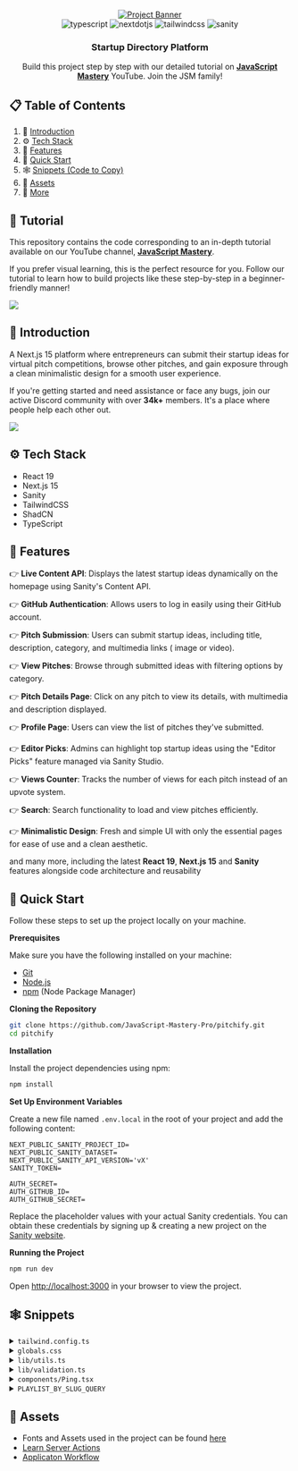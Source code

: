 <div align="center">
  <br />
    <a href="https://youtu.be/Zq5fmkH0T78?feature=shared" target="_blank">
      <img src="https://github.com/user-attachments/assets/471e2baa-8781-43b8-aaed-62e313d03e99" alt="Project Banner">
    </a>
  <br />

<div>
    <img src="https://img.shields.io/badge/-Typescript-black?style=for-the-badge&logoColor=white&logo=react&color=3178C6" alt="typescript" />
    <img src="https://img.shields.io/badge/-Next_JS-black?style=for-the-badge&logoColor=white&logo=nextdotjs&color=000000" alt="nextdotjs" />
    <img src="https://img.shields.io/badge/-Tailwind_CSS-black?style=for-the-badge&logoColor=white&logo=tailwindcss&color=06B6D4" alt="tailwindcss" />
    <img src="https://img.shields.io/badge/-Sanity-black?style=for-the-badge&logoColor=white&logo=sanity&color=F03E2F" alt="sanity" />

</div>

<h3 align="center">Startup Directory Platform</h3>

<div align="center">
     Build this project step by step with our detailed tutorial on <a href="https://www.youtube.com/@javascriptmastery/videos" target="_blank"><b>JavaScript Mastery</b></a> YouTube. Join the JSM family!
    </div>
</div>

## 📋 <a name="table">Table of Contents</a>

1. 🤖 [Introduction](#introduction)
2. ⚙️ [Tech Stack](#tech-stack)
3. 🔋 [Features](#features)
4. 🤸 [Quick Start](#quick-start)
5. 🕸️ [Snippets (Code to Copy)](#snippets)
6. 🔗 [Assets](#links)
7. 🚀 [More](#more)

## 🚨 Tutorial

This repository contains the code corresponding to an in-depth tutorial available on our YouTube
channel, <a href="https://www.youtube.com/@javascriptmastery/videos" target="_blank"><b>JavaScript Mastery</b></a>.

If you prefer visual learning, this is the perfect resource for you. Follow our tutorial to learn how to build projects
like these step-by-step in a beginner-friendly manner!

<a href="https://youtu.be/Zq5fmkH0T78?feature=shared" target="_blank"><img src="https://github.com/sujatagunale/EasyRead/assets/151519281/1736fca5-a031-4854-8c09-bc110e3bc16d" /></a>

## <a name="introduction">🤖 Introduction</a>

A Next.js 15 platform where entrepreneurs can submit their startup ideas for virtual pitch competitions, browse other
pitches, and gain exposure through a clean minimalistic design for a smooth user experience.

If you're getting started and need assistance or face any bugs, join our active Discord community with over **34k+**
members. It's a place where people help each other out.

<a href="https://discord.com/invite/n6EdbFJ" target="_blank"><img src="https://github.com/sujatagunale/EasyRead/assets/151519281/618f4872-1e10-42da-8213-1d69e486d02e" /></a>

## <a name="tech-stack">⚙️ Tech Stack</a>

- React 19
- Next.js 15
- Sanity
- TailwindCSS
- ShadCN
- TypeScript

## <a name="features">🔋 Features</a>

👉 **Live Content API**: Displays the latest startup ideas dynamically on the homepage using Sanity's Content API.

👉 **GitHub Authentication**: Allows users to log in easily using their GitHub account.

👉 **Pitch Submission**: Users can submit startup ideas, including title, description, category, and multimedia links (
image or video).

👉 **View Pitches**: Browse through submitted ideas with filtering options by category.

👉 **Pitch Details Page**: Click on any pitch to view its details, with multimedia and description displayed.

👉 **Profile Page**: Users can view the list of pitches they've submitted.

👉 **Editor Picks**: Admins can highlight top startup ideas using the "Editor Picks" feature managed via Sanity Studio.

👉 **Views Counter**: Tracks the number of views for each pitch instead of an upvote system.

👉 **Search**: Search functionality to load and view pitches efficiently.

👉 **Minimalistic Design**: Fresh and simple UI with only the essential pages for ease of use and a clean aesthetic.

and many more, including the latest **React 19**, **Next.js 15** and **Sanity** features alongside code architecture and
reusability

## <a name="quick-start">🤸 Quick Start</a>

Follow these steps to set up the project locally on your machine.

**Prerequisites**

Make sure you have the following installed on your machine:

- [Git](https://git-scm.com/)
- [Node.js](https://nodejs.org/en)
- [npm](https://www.npmjs.com/) (Node Package Manager)

**Cloning the Repository**

```bash
git clone https://github.com/JavaScript-Mastery-Pro/pitchify.git
cd pitchify
```

**Installation**

Install the project dependencies using npm:

```bash
npm install
```

**Set Up Environment Variables**

Create a new file named `.env.local` in the root of your project and add the following content:

```env
NEXT_PUBLIC_SANITY_PROJECT_ID=
NEXT_PUBLIC_SANITY_DATASET=
NEXT_PUBLIC_SANITY_API_VERSION='vX'
SANITY_TOKEN=

AUTH_SECRET= 
AUTH_GITHUB_ID=
AUTH_GITHUB_SECRET=
```

Replace the placeholder values with your actual Sanity credentials. You can obtain these credentials by signing up &
creating a new project on the [Sanity website](https://www.sanity.io/).

**Running the Project**

```bash
npm run dev
```

Open [http://localhost:3000](http://localhost:3000) in your browser to view the project.

## <a name="snippets">🕸️ Snippets</a>

<details>
<summary><code>tailwind.config.ts</code></summary>

```typescript
import type {Config} from "tailwindcss";

const config: Config = {
    darkMode: ["class"],
    content: [
        "./pages/**/*.{js,ts,jsx,tsx,mdx}",
        "./components/**/*.{js,ts,jsx,tsx,mdx}",
        "./app/**/*.{js,ts,jsx,tsx,mdx}",
        "./sanity/**/*.{js,ts,jsx,tsx,mdx}",
    ],
    theme: {
        extend: {
            screens: {
                xs: "475px",
            },
            colors: {
                primary: {
                    "100": "#FFE8F0",
                    DEFAULT: "#EE2B69",
                },
                secondary: "#FBE843",
                black: {
                    "100": "#333333",
                    "200": "#141413",
                    "300": "#7D8087",
                    DEFAULT: "#000000",
                },
                white: {
                    "100": "#F7F7F7",
                    DEFAULT: "#FFFFFF",
                },
            },
            fontFamily: {
                "work-sans": ["var(--font-work-sans)"],
            },
            borderRadius: {
                lg: "var(--radius)",
                md: "calc(var(--radius) - 2px)",
                sm: "calc(var(--radius) - 4px)",
            },
            boxShadow: {
                100: "2px 2px 0px 0px rgb(0, 0, 0)",
                200: "2px 2px 0px 2px rgb(0, 0, 0)",
                300: "2px 2px 0px 2px rgb(238, 43, 105)",
            },
        },
    },
    plugins: [require("tailwindcss-animate"), require("@tailwindcss/typography")],
};

export default config;
```

</details>

<details>
<summary><code>globals.css</code></summary>

```css
@import url("https://fonts.googleapis.com/css2?family=Work+Sans:ital,wght@0,100..900;1,100..900&display=swap");

@tailwind base;
@tailwind components;
@tailwind utilities;

@layer base {
    :root {
        --radius: 0.5rem;
    }
}

@layer utilities {
    .flex-between {
        @apply flex justify-between items-center;
    }

    .text-30-extrabold {
        @apply text-[30px] font-extrabold text-white;
    }

    .text-30-bold {
        @apply text-[30px] font-bold text-black;
    }

    .text-30-semibold {
        @apply font-semibold text-[30px] text-black;
    }

    .text-26-semibold {
        @apply font-semibold text-[26px] text-black;
    }

    .text-24-black {
        @apply text-[24px] font-black text-black;
    }

    .text-20-medium {
        @apply font-medium text-[20px] text-black;
    }

    .text-16-medium {
        @apply font-medium text-[16px] text-black;
    }

    .text-14-normal {
        @apply font-normal text-sm text-white-100/80;
    }

    .pink_container {
        @apply w-full bg-primary min-h-[530px] pattern flex justify-center items-center flex-col py-10 px-6;
    }

    .tag {
        @apply bg-secondary px-6 py-3 font-work-sans font-bold rounded-sm uppercase relative tag-tri;
    }

    .heading {
        @apply uppercase bg-black px-6 py-3 font-work-sans font-extrabold text-white sm:text-[54px] sm:leading-[64px] text-[36px] leading-[46px] max-w-5xl text-center my-5;
    }

    .sub-heading {
        @apply font-medium text-[20px] text-white max-w-2xl text-center break-words;
    }

    .section_container {
        @apply px-6 py-10 max-w-7xl mx-auto;
    }

    .card_grid {
        @apply grid md:grid-cols-3 sm:grid-cols-2 gap-5;
    }

    .card_grid-sm {
        @apply grid sm:grid-cols-2 gap-5;
    }

    .no-result {
        @apply text-black-100 text-sm font-normal;
    }

    /* profile */
    .profile_container {
        @apply w-full pb-10 pt-20 px-6 max-w-7xl mx-auto lg:flex-row flex-col flex gap-10;
    }

    .profile_card {
        @apply w-80 px-6 pb-6 pt-20 flex flex-col justify-center items-center bg-primary border-[5px] border-black shadow-100 rounded-[30px] relative z-0 h-fit max-lg:w-full;
    }

    .profile_title {
        @apply w-11/12 bg-white border-[5px] border-black rounded-[20px] px-5 py-3 absolute -top-9 after:absolute after:content-[''] after:-top-1 after:right-0 after:-skew-y-6 after:bg-black after:-z-[1] after:rounded-[20px] after:w-full after:h-[60px] before:absolute before:content-[''] before:-bottom-1 before:left-0  before:-skew-y-6 before:w-full before:h-[60px] before:bg-black  before:-z-[1] before:rounded-[20px] shadow-100;
    }

    .profile_image {
        @apply rounded-full object-cover border-[3px] border-black;
    }

    /* idea details */
    .divider {
        @apply border-dotted bg-zinc-400 max-w-4xl my-10 mx-auto;
    }

    .view_skeleton {
        @apply bg-zinc-400 h-10 w-24 rounded-lg fixed bottom-3 right-3;
    }

    /* navbar */
    .avatar {
        @apply p-0 focus-visible:ring-0 bg-none rounded-full drop-shadow-md !important;
    }

    .dropdown-menu {
        @apply w-56 border-[5px] border-black bg-white p-5 rounded-2xl !important;
    }

    .login {
        @apply border-[5px] py-4 border-black bg-white text-black relative shadow-100 font-work-sans font-medium hover:shadow-none transition-all duration-500 !important;
    }

    /* searchform */
    .search-form {
        @apply max-w-3xl w-full min-h-[80px] bg-white border-[5px] border-black rounded-[80px] text-[24px] mt-8 px-5 flex flex-row items-center gap-5;
    }

    .search-input {
        @apply flex-1 font-bold placeholder:font-semibold placeholder:text-black-100 w-full h-auto outline-none;
    }

    .search-btn {
        @apply size-[50px] rounded-full bg-black flex justify-center items-center !important;
    }

    /* startupcard */
    .startup-card {
        @apply bg-white border-[5px] border-black py-6 px-5 rounded-[22px] shadow-200 hover:border-primary transition-all duration-500 hover:shadow-300 hover:bg-primary-100;
    }

    .startup-card_date {
        @apply font-medium text-[16px] bg-primary-100 px-4 py-2 rounded-full group-hover:bg-white-100;
    }

    .startup-card_desc {
        @apply font-normal text-[16px] line-clamp-2 my-3 text-black-100 break-all;
    }

    .startup-card_img {
        @apply w-full h-[164px] rounded-[10px] object-cover;
    }

    .startup-card_btn {
        @apply rounded-full bg-black-200 font-medium text-[16px] text-white px-5 py-3 !important;
    }

    .startup-card_skeleton {
        @apply w-full h-96 rounded-[22px] bg-zinc-400;
    }

    /* startupform */
    .startup-form {
        @apply max-w-2xl mx-auto bg-white my-10 space-y-8 px-6;
    }

    .startup-form_label {
        @apply font-bold text-[18px] text-black uppercase;
    }

    .startup-form_input {
        @apply border-[3px] border-black px-5 py-7 text-[18px] text-black font-semibold rounded-full mt-3 placeholder:text-black-300 !important;
    }

    .startup-form_textarea {
        @apply border-[3px] border-black p-5 text-[18px] text-black font-semibold rounded-[20px] mt-3 placeholder:text-black-300 !important;
    }

    .startup-form_error {
        @apply text-red-500 mt-2 ml-5;
    }

    .startup-form_editor {
        @apply mt-3 border-[3px] border-black text-[18px] text-black font-semibold placeholder:text-black-300 !important;
    }

    .startup-form_btn {
        @apply bg-primary border-[4px] border-black rounded-full p-5 min-h-[70px] w-full font-bold text-[18px] !important;
    }

    /* view */
    .view-container {
        @apply flex justify-end items-center mt-5 fixed bottom-3 right-3;
    }

    .view-text {
        @apply font-medium text-[16px] bg-primary-100 px-4 py-2 rounded-lg capitalize;
    }

    .category-tag {
        @apply font-medium text-[16px] bg-primary-100 px-4 py-2 rounded-full;
    }

    .pattern {
        background-image: linear-gradient(
                to right,
                transparent 49.5%,
                rgba(251, 232, 67, 0.2) 49.5%,
                rgba(251, 232, 67, 0.6) 50.5%,
                transparent 50.5%
        );
        background-size: 5% 100%;
        background-position: center;
        background-repeat: repeat-x;
    }

    .tag-tri {
        @apply before:content-[''] before:absolute before:top-2 before:left-2 before:border-t-[10px] before:border-t-black before:border-r-[10px] before:border-r-transparent after:content-[''] after:absolute after:bottom-2 after:right-2 after:border-b-[10px] after:border-b-black after:border-l-[10px] after:border-l-transparent;
    }
}

.w-md-editor-toolbar {
    padding: 10px !important;
}
```

</details>

<details>
<summary><code>lib/utils.ts</code></summary>

```typescript
import {clsx, type ClassValue} from "clsx";
import {twMerge} from "tailwind-merge";

export function cn(...inputs: ClassValue[]) {
    return twMerge(clsx(inputs));
}

export function parseServerActionResponse<T>(response: T) {
    return JSON.parse(JSON.stringify(response));
}

export function formatDate(date: string) {
    return new Date(date).toLocaleDateString("en-US", {
        month: "long",
        day: "numeric",
        year: "numeric",
    });
}

export function formatNumber(number: number) {
    if (number >= 1000000) {
        return (number / 1000000).toFixed(1).replace(/\.0$/, "") + "M"; // Convert to millions
    } else if (number >= 1000) {
        return (number / 1000).toFixed(1).replace(/\.0$/, "") + "k"; // Convert to thousands
    } else {
        return number.toString(); // Return the number as is if below 1000
    }
}
```

</details>

<details>
<summary><code>lib/validation.ts</code></summary>

```typescript
import {z} from "zod";

export const formSchema = z.object({
    title: z.string().min(3, "Title is required").max(100, "Title is too long"),
    description: z
        .string()
        .min(20, "Description should be at least 20 characters")
        .max(500, "Description is too long. Max 500 characters at most"),
    category: z
        .string()
        .min(3, "Category should be at least 3 characters")
        .max(20, "Category is too long. Max 20 characters at most"),
    link: z
        .string()
        .url("Invalid Image URL")
        .refine(async (url) => {
            try {
                const res = await fetch(url, {method: "HEAD"});
                const contentType = res.headers.get("content-type");
                return contentType?.startsWith("image/");
            } catch {
                return false;
            }
        }, "URL must be a valid image"),
    pitch: z.string().min(10, "Pitch should be at least 10 characters"),
});
```

</details>

<details>
  <summary><code>components/Ping.tsx</code></summary>

```typescript jsx
const Ping = () => {
    return (
        <div className="relative">
            <div className="absolute -left-4 top-1">
                <span className="flex size-[11px]">
                    <span
                        className="absolute inline-flex h-full w-full animate-ping rounded-full bg-primary opacity-75"></span>
                    <span className="relative inline-flex size-[11px] rounded-full bg-primary"></span>
                </span>
            </div>
        </div>
    );
};

export default Ping;
```

</details>

<details>
    <summary><code>PLAYLIST_BY_SLUG_QUERY</code></summary>

```typescript
export const PLAYLIST_BY_SLUG_QUERY =
  defineQuery(`*[_type == "playlist" && slug.current == $slug][0]{
  _id,
  title,
  slug,
  select[]->{
    _id,
    _createdAt,
    title,
    slug,
    author->{
      _id,
      name,
      slug,
      image,
      bio
    },
    views,
    description,
    category,
    image,
    pitch
  }
}`);
```

</details>

## <a name="links">🔗 Assets</a>

- Fonts and Assets used in the project can be found [here](https://drive.google.com/file/d/1OEFHnEq5pQFP86u8FOBLBBNxKPsbjjqU/view?usp=sharing)
- [Learn Server Actions](https://youtu.be/FKZAXFjxlJI?feature=shared)
- [Applicaton Workflow](https://miro.com/app/board/uXjVLT_tMdU=/?share_link_id=580854757703)
